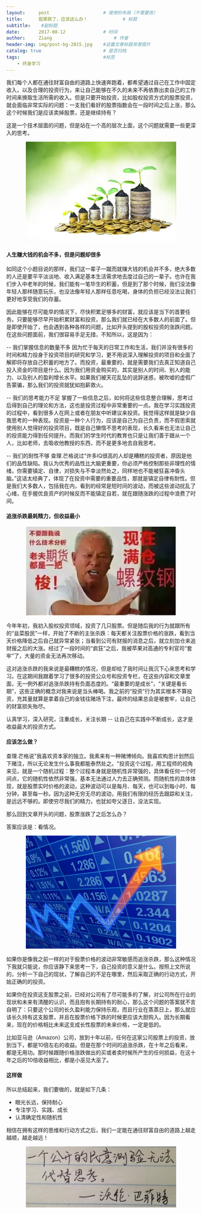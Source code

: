 ```yaml
---
layout:     post   				    # 使用的布局（不需要改）
title:      股票跌了，应该这么办！ 			# 标题 
subtitle:    #副标题
date:       2017-08-12 				# 时间
author:     Ziang 						# 作者
header-img: img/post-bg-2015.jpg 	#这篇文章标题背景图片
catalog: true 						# 是否归档
tags:								#标签
    - 终身学习
---
```


我们每个人都在通往财富自由的道路上快速奔跑着，都希望通过自己在工作中固定收入，以及合理的投资行为，来让自己能够在不久的未来不再依靠出卖自己的工作时间来换取生活所需的收入。但是只要开始投资，比如股权投资方式的股票投资，就会面临非常实际的问题：一支我们看好的股票指数会在一段时间之后上涨，那么这个时候我们是应该卖掉股票，还是继续持有？

这是一个技术层面的问题，但是站在一个高的层次上面，这个问题就需要一些更深入的思考。

<p align="center">
    <img src="/img/股票跌了，应该这么办！/1.jpg" alt="drawing" width="400"/>
</p>

#### 人生赚大钱的机会不多，但是问题却很多

如同这个小题目说的那样，我们这一辈子一蹴而就赚大钱的机会并不多，绝大多数的人还是要平平淡淡地、收入满足基本生活需求地去度过自己的一辈子。也许在我们步入中老年的时候，我们能有一笔毕生的积蓄，但是到了那个时候，我们没法像年轻人那样随意玩乐，也没法像年轻人那样任意吃喝，身体的负担已经没法让我们更好地享受我们的存蓄。

因此能够在尽可能早的情况下，尽快积累足够多的财富，就应该是当下的首要任务。只要能够尽早开始积累财富和投资，那么我们就已经在大多数人的前面了。但是即使开始了，也会遇到各种各样的问题，比如开头提到的股权投资的涨跌问题。在这些问题面前，我们很容易手足无措，不知所以，这是因为：

-- 我们掌握信息的数量不多
因为忙于每天的日常工作和生活，我们并没有很多的时间和精力投身于投资项目的研究和学习，更不用说深入理解投资的项目和全面了解即将存放自己积蓄的地方了。而投资，最重要的，就是需要我们去真正知道自己投入资金的项目是什么。因为我们用资金购买的，其实是别人的时间、别人的能力、以及别人的盈利增长水平。如果我们被天花乱坠的说辞迷惑，被吹嘘的虚假广告蒙骗，那么我们的投资就犹如抱薪救火。

-- 我们的思考能力不足
掌握了一些信息之后，如何将这些信息整合理解，思考过后得到自己的理论和方法，这也是投资过程中非常重要的一点。我在学习实践投资的过程中，看到很多人在网上或者在朋友中听建议来投资。我觉得这样就是缺少自我思考的一种表现。投资是一种个人行为，应该是自己为自己负责，而不假思索就使用别人觉得好的投资项目，既是自己懒惰不思考的表现，长久看来也无法让自己的投资能力得到任何提升。而我们的学生时代的教育也只是让我们善于跟从一个人，比如老师，去吸收他教授的东西，而不是更多地去自我思考。

-- 我们的耐性不够
查理.芒格说过“许多IQ很高的人却是糟糕的投资者，原因是他们的品性缺陷。我认为优秀的品性比大脑更重要，你必须严格控制那些非理性的情绪，你需要镇定、自律，对损失与不幸淡然处之，同样地也不能被狂喜冲昏头脑。”这话太经典了，体现了在投资中需要的重要品性，那就是镇定自律有耐性。但是我们大多数人，包括我在内，看到的经常是短时间的波动，而被这些波动扰乱了心绪，在手握优良资产的时候反而不能镇定自若，就在跟随涨跌的过程中浪费了时间。

#### 追涨杀跌最耗精力，但收益最小

<p align="center">
    <img src="/img/股票跌了，应该这么办！/2.png" alt="drawing" width="400"/>
</p>

今年年初，我初入股权投资领域，投资了几只股票。但是随后我的行为就跟所有的“韭菜股民”一样，开始了不断的主张杀跌：每天都关注股票价格的涨跌，看到当天价格降低之后自己就异常紧张；当看到公司有财报的消息之后，就立刻加仓来追财报之后的大涨。经过了一段时间的“疯狂”之后，我被苹果对高通的专利官司“套牢”了，大量的资金无法再次移动。

这对追涨杀跌的我来说是最糟糕的情况，但是却给了我时间让我沉下心来思考和学习。在这期间我跟着学习了很多的投资公众号和投资专栏，在这些内容和文章里面，无一例外都对追涨杀跌持有负面态度的。“最重要的是成长”，“关键是看长期”，这些正确的概念对我来说是当头棒喝。我之前的“投资”行为其实根本不算投资，充其量就算是拿着自己的金钱往赌场下注，最终的结果总会是被套牢，让自己的财富损失殆尽。

认真学习，深入研究，注重成长，关注长期 -- 让自己在实践中不断成长，这才是收益最大的投资方式。

#### 应该怎么做？

查理.芒格说"我喜欢资本家的独立。我素来有一种赌博倾向。我喜欢构思计划然后下赌注，所以无论发生什么事我都能泰然处之。"投资这个过程，用工程师的视角来见，就是一个随机过程：整个过程本身就是随机性非常强的，具体看任何一个时间点，它的随机性依然非常强，基本无法通过人力去正确预测。而随机性的具体体现，就是股票实时价格的波动，这种波动可以是每月、每天，也可以到每小时、每分钟，甚至每一秒。因为这种无穷无尽的波动，用我们有限的经历去跟踪和关注，是远远不够的。即使穷尽我们的精力，也犹如夸父逐日，没法实现。

那么回到文章开头的问题，股票涨跌了之后怎么办？

答案应该是：看情况。

<p align="center">
    <img src="/img/股票跌了，应该这么办！/3.jpg" alt="drawing" width="400"/>
</p>

如果你是像我之前一样的对于股票价格的波动非常敏感而追涨杀跌，那么这种情况下我就只能说，你应该静下来思考一下，自己投资的意义是什么。按照上文所说的，分析一下自己的现状，了解自己的不足在哪里，然后采取正确的行动方式，开始正确的的投资。

如果你在投资这支股票之前，已经对公司有了尽可能多的了解，对公司所在行业的现状和未来有清醒的认识，而且抱有长期持有的耐心，那么这个问题的答案就不言自明了：只要这个公司的长久盈利能力保持乐观，而且行业在蒸蒸日上，那么就应该长久持有这支股票，并且在股票价格下跌的时候更应该大胆购入。因为长期看来，现在的价格相比未来这支成长性股票的未来价格，一定是低的。

比如亚马逊（Amazon）公司，放到十年以前，任何在这家公司股票上的投资，放到当下，都是10倍左右的收益。但是在那个时间的追涨杀跌，在十年之后看来，都是无用功。那时候跟随价格涨跌做出的买或者卖时候所产生的任何损益，在这十年之后的10倍收益相比，都是小巫见大巫了。



#### 这样做

所以总结起来，我们要做的，就是如下几条：

* 眼光长远，保持耐心
* 专注学习、实践、成长
* 认清确定性和随机性

相信在拥有这样的思维和行动方式之后，我们一定能在通往财富自由的道路上越走越顺，越走越远！

<p align="center">
    <img src="/img/股票跌了，应该这么办！/4.jpg" alt="drawing" width="400"/>
</p>
